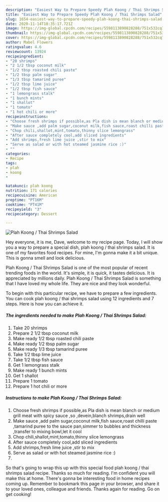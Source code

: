 ```yaml
---
description: "Easiest Way to Prepare Speedy Plah Koong / Thai Shrimps Salad"
title: "Easiest Way to Prepare Speedy Plah Koong / Thai Shrimps Salad"
slug: 1654-easiest-way-to-prepare-speedy-plah-koong-thai-shrimps-salad
date: 2020-11-14T18:35:17.721Z
image: https://img-global.cpcdn.com/recipes/5598113890828288/751x532cq70/plah-koong-thai-shrimps-salad-recipe-main-photo.jpg
thumbnail: https://img-global.cpcdn.com/recipes/5598113890828288/751x532cq70/plah-koong-thai-shrimps-salad-recipe-main-photo.jpg
cover: https://img-global.cpcdn.com/recipes/5598113890828288/751x532cq70/plah-koong-thai-shrimps-salad-recipe-main-photo.jpg
author: Mabel Flowers
ratingvalue: 4.6
reviewcount: 13924
recipeingredient:
- "20 shrimps"
- "2 1/2 tbsp coconut milk"
- "1/2 tbsp roasted chili paste"
- "1/2 tbsp palm sugar"
- "1/3 tbsp tamarind puree"
- "1/2 tbsp lime juice"
- "1/2 tbsp fish sauce"
- "1 lemongrass stalk"
- "1 bunch mints"
- "1 shallot"
- "1 tomato"
- "1 hot chili or more"
recipeinstructions:
- "Choose fresh shrimps if possible,as Pla dish is mean blanch or medium grill meat with spicy sauce ,so ,devein,blanch shrimps,drain well"
- "Make sauce ,add palm sugar,coconut milk,fish sauce,roast chilli paste ,tamarind puree to the sauce pan,simmer to bubbles and thickness ,transfer to mixing bowl,let it cool"
- "Chop chili,shallot,mint,tomato,thinny slice lemongrass"
- "After sauce completely cool,add sliced ingredients"
- "Add shrimps,fresh lime juice ,stir to mix"
- "Serve as salad or with hot steamed jasmine rice :)"
- ""
categories:
- Recipe
tags:
- plah
- koong
- 

katakunci: plah koong  
nutrition: 171 calories
recipecuisine: American
preptime: "PT16M"
cooktime: "PT41M"
recipeyield: "3"
recipecategory: Dessert

---
```



![Plah Koong / Thai Shrimps Salad](https://img-global.cpcdn.com/recipes/5598113890828288/751x532cq70/plah-koong-thai-shrimps-salad-recipe-main-photo.jpg)

Hey everyone, it is me, Dave, welcome to my recipe page. Today, I will show you a way to prepare a special dish, plah koong / thai shrimps salad. It is one of my favorites food recipes. For mine, I'm gonna make it a bit unique. This is gonna smell and look delicious.



Plah Koong / Thai Shrimps Salad is one of the most popular of recent trending foods in the world. It's simple, it is quick, it tastes delicious. It is appreciated by millions daily. Plah Koong / Thai Shrimps Salad is something that I have loved my whole life. They are nice and they look wonderful.


To begin with this particular recipe, we have to prepare a few ingredients. You can cook plah koong / thai shrimps salad using 12 ingredients and 7 steps. Here is how you can achieve it.

<!--inarticleads1-->

##### The ingredients needed to make Plah Koong / Thai Shrimps Salad:

1. Take 20 shrimps
1. Prepare 2 1/2 tbsp coconut milk
1. Make ready 1/2 tbsp roasted chili paste
1. Make ready 1/2 tbsp palm sugar
1. Make ready 1/3 tbsp tamarind puree
1. Take 1/2 tbsp lime juice
1. Take 1/2 tbsp fish sauce
1. Get 1 lemongrass stalk
1. Make ready 1 bunch mints
1. Get 1 shallot
1. Prepare 1 tomato
1. Prepare 1 hot chili or more




<!--inarticleads2-->

##### Instructions to make Plah Koong / Thai Shrimps Salad:

1. Choose fresh shrimps if possible,as Pla dish is mean blanch or medium grill meat with spicy sauce ,so ,devein,blanch shrimps,drain well
1. Make sauce ,add palm sugar,coconut milk,fish sauce,roast chilli paste ,tamarind puree to the sauce pan,simmer to bubbles and thickness ,transfer to mixing bowl,let it cool
1. Chop chili,shallot,mint,tomato,thinny slice lemongrass
1. After sauce completely cool,add sliced ingredients
1. Add shrimps,fresh lime juice ,stir to mix
1. Serve as salad or with hot steamed jasmine rice :)
1. 




So that's going to wrap this up with this special food plah koong / thai shrimps salad recipe. Thanks so much for reading. I'm confident you will make this at home. There's gonna be interesting food in home recipes coming up. Remember to bookmark this page in your browser, and share it to your loved ones, colleague and friends. Thanks again for reading. Go on get cooking!
